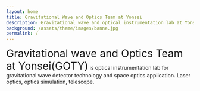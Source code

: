 ```yaml
---
layout: home
title: Gravitational Wave and Optics Team at Yonsei
description: Gravitational wave and optical instrumentation lab at Yonsei University
background: /assets/theme/images/banne.jpg
permalink: /
---
```


<span style="font-size:28px">Gravitational wave and Optics Team at Yonsei(GOTY)</span> is optical instrumentation lab for gravitational wave detector technology and space optics application. Laser optics, optics simulation, telescope.

